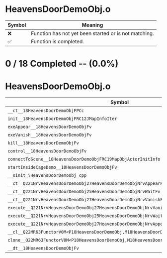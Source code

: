 # HeavensDoorDemoObj.o
| Symbol | Meaning 
| ------------- | ------------- 
| :x: | Function has not yet been started or is not matching. 
| :white_check_mark: | Function is completed. 


# 0 / 18 Completed -- (0.0%)
# HeavensDoorDemoObj.o
| Symbol | Decompiled? |
| ------------- | ------------- |
| `__ct__18HeavensDoorDemoObjFPCc` | :x: |
| `init__18HeavensDoorDemoObjFRC12JMapInfoIter` | :x: |
| `exeAppear__18HeavensDoorDemoObjFv` | :x: |
| `exeVanish__18HeavensDoorDemoObjFv` | :x: |
| `kill__18HeavensDoorDemoObjFv` | :x: |
| `control__18HeavensDoorDemoObjFv` | :x: |
| `connectToScene__18HeavensDoorDemoObjFRC19MapObjActorInitInfo` | :x: |
| `startInsideCageDemo__18HeavensDoorDemoObjFv` | :x: |
| `__sinit_\HeavensDoorDemoObj_cpp` | :x: |
| `__ct__Q221NrvHeavensDoorDemoObj27HeavensDoorDemoObjNrvAppearFv` | :x: |
| `__ct__Q221NrvHeavensDoorDemoObj25HeavensDoorDemoObjNrvWaitFv` | :x: |
| `__ct__Q221NrvHeavensDoorDemoObj27HeavensDoorDemoObjNrvVanishFv` | :x: |
| `execute__Q221NrvHeavensDoorDemoObj27HeavensDoorDemoObjNrvVanishCFP5Spine` | :x: |
| `execute__Q221NrvHeavensDoorDemoObj25HeavensDoorDemoObjNrvWaitCFP5Spine` | :x: |
| `execute__Q221NrvHeavensDoorDemoObj27HeavensDoorDemoObjNrvAppearCFP5Spine` | :x: |
| `__cl__Q22MR63FunctorV0M<P18HeavensDoorDemoObj,M18HeavensDoorDemoObjFPCvPv_v>CFv` | :x: |
| `clone__Q22MR63FunctorV0M<P18HeavensDoorDemoObj,M18HeavensDoorDemoObjFPCvPv_v>CFP7JKRHeap` | :x: |
| `__dt__18HeavensDoorDemoObjFv` | :x: |
